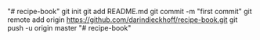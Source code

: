 "# recipe-book"  git init git add README.md git commit -m "first commit" git remote add origin https://github.com/darindieckhoff/recipe-book.git git push -u origin master
"# recipe-book" 
